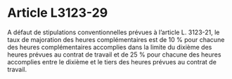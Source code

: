 # Article L3123-29

A défaut de stipulations conventionnelles prévues à l’article L. 3123-21, le taux de majoration des heures complémentaires est de 10 % pour chacune des heures complémentaires accomplies dans la limite du dixième des heures prévues au contrat de travail et de 25 % pour chacune des heures accomplies entre le dixième et le tiers des heures prévues au contrat de travail.
